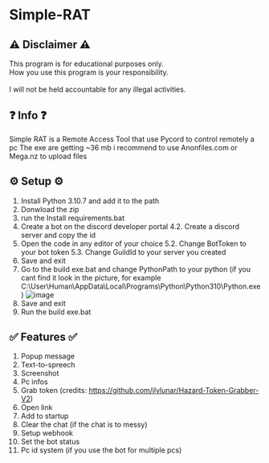 # Simple-RAT

## ⚠ Disclaimer ⚠ 

This program is for educational purposes only.<br />
How you use this program is your responsibility.<br />
<br />
I will not be held accountable for any illegal activities.

## ❓ Info ❓
Simple RAT is a Remote Access Tool that use Pycord to control remotely a pc
The exe are getting ~36 mb i recommend to use Anonfiles.com or Mega.nz to upload files

## ⚙ Setup ⚙

1. Install Python 3.10.7 and add it to the path
2. Donwload the zip
3. run the Install requirements.bat
4. Create a bot on the discord developer portal
4.2. Create a discord server and copy the id
5.  Open the code in any editor of your choice
5.2. Change BotToken to your bot token
5.3. Change GuildId to your server you created
6. Save and exit
7. Go to the build exe.bat and change PythonPath to your python (if you cant find it look in the picture, for example C:\\User\Human\AppData\Local\Programs\Python\Python310\Python.exe)
![image](https://user-images.githubusercontent.com/113242324/194120404-65194d25-8e17-47c5-8a5e-ff3fa42ed389.png)
8. Save and exit
9. Run the build exe.bat

## ✅ Features ✅
1. Popup message
2. Text-to-spreech
3. Screenshot
4. Pc infos
5. Grab token (credits: https://github.com/ilylunar/Hazard-Token-Grabber-V2)
6. Open link
7. Add to startup
8. Clear the chat (if the chat is to messy)
9. Setup webhook
10. Set the bot status
11. Pc id system (if you use the bot for multiple pcs)
